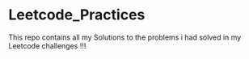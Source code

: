# Leetcode_Practices
This repo contains all my Solutions to the problems i had solved in my Leetcode challenges !!!
